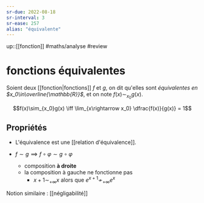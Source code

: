 ```yaml
---
sr-due: 2022-08-18
sr-interval: 3
sr-ease: 257
alias: "équivalente"
---
```


up::[[fonction]]
#maths/analyse #review 
# fonctions équivalentes
Soient deux [[fonction|fonctions]] $f$ et $g$, on dit qu'elles sont _équivalentes en $x_0\in\overline{\mathbb{R}}$_, et on note $f(x)\sim_{x_0}g(x)$.

$$f(x)\sim_{x_0}g(x) \iff \lim_{x\rightarrow x_0} \dfrac{f(x)}{g(x)} = 1$$
## Propriétés
 - L'équivalence est une [[relation d'équivalence]].

 - $f \sim g \implies f \circ \varphi \sim g \circ \varphi$
     - composition **à droite**
     - la composition à gauche ne fonctionne pas
         - $x+1 \sim_{+\infty} x$ alors que $e^{x+1}\not\sim_{+\infty}e^{x}$


Notion similaire : [[négligabilité]]

